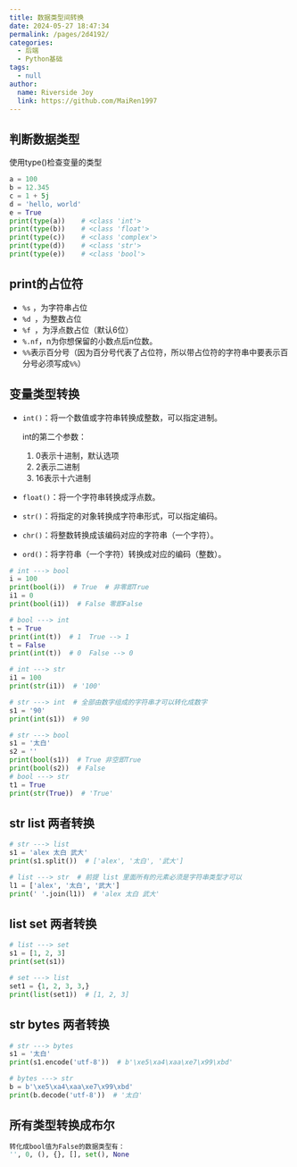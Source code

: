 ```yaml
---
title: 数据类型间转换
date: 2024-05-27 18:47:34
permalink: /pages/2d4192/
categories: 
  - 后端
  - Python基础
tags: 
  - null
author: 
  name: Riverside Joy
  link: https://github.com/MaiRen1997
---
```

## 判断数据类型

使用type()检查变量的类型

```python
a = 100
b = 12.345
c = 1 + 5j
d = 'hello, world'
e = True
print(type(a))    # <class 'int'>
print(type(b))    # <class 'float'>
print(type(c))    # <class 'complex'>
print(type(d))    # <class 'str'>
print(type(e))    # <class 'bool'>
```

## print的占位符

- `%s` ，为字符串占位
- `%d `，为整数占位
- `%f `，为浮点数占位（默认6位）
- `%.nf`，n为你想保留的小数点后n位数。
- `%%`表示百分号（因为百分号代表了占位符，所以带占位符的字符串中要表示百分号必须写成`%%`）

## 变量类型转换

- `int()`：将一个数值或字符串转换成整数，可以指定进制。

  int的第二个参数：

  1. 0表示十进制，默认选项
  2. 2表示二进制
  3. 16表示十六进制

- `float()`：将一个字符串转换成浮点数。

- `str()`：将指定的对象转换成字符串形式，可以指定编码。

- `chr()`：将整数转换成该编码对应的字符串（一个字符）。

- `ord()`：将字符串（一个字符）转换成对应的编码（整数）。

```python
# int ---> bool
i = 100
print(bool(i))  # True  # 非零即True
i1 = 0
print(bool(i1))  # False 零即False

# bool ---> int
t = True
print(int(t))  # 1  True --> 1
t = False
print(int(t))  # 0  False --> 0

# int ---> str
i1 = 100
print(str(i1))  # '100'

# str ---> int  # 全部由数字组成的字符串才可以转化成数字
s1 = '90'
print(int(s1))  # 90

# str ---> bool
s1 = '太白'
s2 = ''
print(bool(s1))  # True 非空即True
print(bool(s2))  # False
# bool ---> str
t1 = True
print(str(True))  # 'True'
```

## str list 两者转换

```python
# str ---> list
s1 = 'alex 太白 武大'
print(s1.split())  # ['alex', '太白', '武大']

# list ---> str  # 前提 list 里面所有的元素必须是字符串类型才可以
l1 = ['alex', '太白', '武大']
print(' '.join(l1))  # 'alex 太白 武大'
```

## list set 两者转换

```python
# list ---> set
s1 = [1, 2, 3]
print(set(s1))

# set ---> list
set1 = {1, 2, 3, 3,}
print(list(set1))  # [1, 2, 3]
```

## str bytes 两者转换

```python
# str ---> bytes
s1 = '太白'
print(s1.encode('utf-8'))  # b'\xe5\xa4\xaa\xe7\x99\xbd'

# bytes ---> str
b = b'\xe5\xa4\xaa\xe7\x99\xbd'
print(b.decode('utf-8'))  # '太白'
```

## 所有类型转换成布尔

```python
转化成bool值为False的数据类型有：
'', 0, (), {}, [], set(), None
```

















